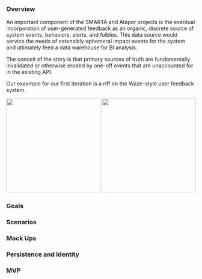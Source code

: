 ### Overview

An important component of the SMARTA and Ataper projects is the eventual incorporation of user-generated feedback as an organic, discrete source of system events, behaviors, alerts, and foibles. This data source would service the needs of ostensibly ephemeral impact events for the system and ultimately feed a data warehouse for BI analysis. 

The conceit of the story is that primary sources of truth are fundamentally invalidated or otherwise eroded by one-off events that are unaccounted for in the existing API.

Our exaxmple for our first iteration is a riff on the Waze-style user feedback system.

<img src="https://i.imgur.com/l3VooIs.png" width="250" />

<img src="https://i.imgur.com/TmHonoS.png" width="250" />

### Goals

### Scenarios

### Mock Ups

### Persistence and Identity

### MVP
